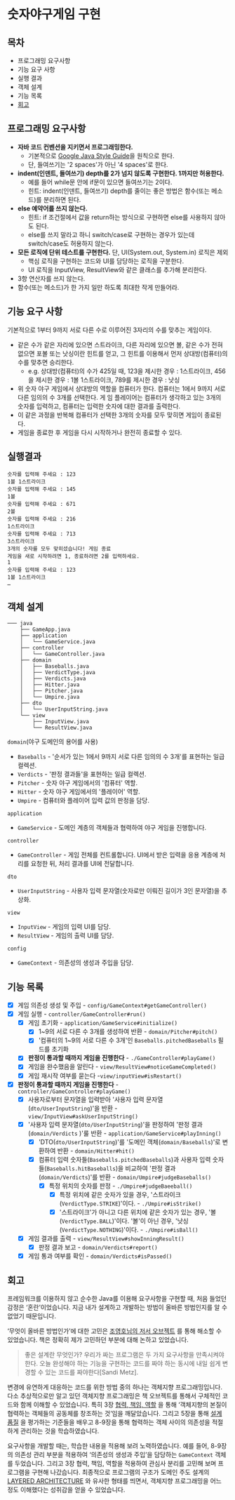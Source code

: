 # 숫자야구게임 구현

## 목차

- 프로그래밍 요구사항
- 기능 요구 사항
- 실행 결과
- 객체 설계
- 기능 목록
- [회고](#retrospective)

## 프로그래밍 요구사항

- **자바 코드 컨벤션을 지키면서 프로그래밍한다.**
  - 기본적으로 [Google Java Style Guide](https://google.github.io/styleguide/javaguide.html)을 원칙으로 한다.
  - 단, 들여쓰기는 '2 spaces'가 아닌 '4 spaces'로 한다.
- **indent(인덴트, 들여쓰기) depth를 2가 넘지 않도록 구현한다. 1까지만 허용한다.**
  - 예를 들어 while문 안에 if문이 있으면 들여쓰기는 2이다.
  - 힌트: indent(인덴트, 들여쓰기) depth를 줄이는 좋은 방법은 함수(또는 메소드)를 분리하면 된다.
- **else 예약어를 쓰지 않는다.**
  - 힌트: if 조건절에서 값을 return하는 방식으로 구현하면 else를 사용하지 않아도 된다.
  - else를 쓰지 말라고 하니 switch/case로 구현하는 경우가 있는데 switch/case도 허용하지 않는다.
- **모든 로직에 단위 테스트를 구현한다.** 단, UI(System.out, System.in) 로직은 제외
  - 핵심 로직을 구현하는 코드와 UI를 담당하는 로직을 구분한다.
  - UI 로직을 InputView, ResultView와 같은 클래스를 추가해 분리한다.
- 3항 연산자를 쓰지 않는다.
- 함수(또는 메소드)가 한 가지 일만 하도록 최대한 작게 만들어라.

## 기능 요구 사항

기본적으로 1부터 9까지 서로 다른 수로 이루어진 3자리의 수를 맞추는 게임이다.

- 같은 수가 같은 자리에 있으면 스트라이크, 다른 자리에 있으면 볼, 같은 수가 전혀 없으면 포볼 또는 낫싱이란 힌트를 얻고, 그 힌트를 이용해서 먼저 상대방(컴퓨터)의 수를 맞추면 승리한다.
  - e.g. 상대방(컴퓨터)의 수가 425일 때, 123을 제시한 경우 : 1스트라이크, 456을 제시한 경우 : 1볼 1스트라이크, 789를 제시한 경우 : 낫싱
- 위 숫자 야구 게임에서 상대방의 역할을 컴퓨터가 한다. 컴퓨터는 1에서 9까지 서로 다른 임의의 수 3개를 선택한다. 게 임 플레이어는 컴퓨터가 생각하고 있는 3개의 숫자를 입력하고, 컴퓨터는 입력한 숫자에 대한 결과를 출력한다.
- 이 같은 과정을 반복해 컴퓨터가 선택한 3개의 숫자를 모두 맞히면 게임이 종료된다.
- 게임을 종료한 후 게임을 다시 시작하거나 완전히 종료할 수 있다.

## 실행결과
```
숫자를 입력해 주세요 : 123
1볼 1스트라이크
숫자를 입력해 주세요 : 145
1볼
숫자를 입력해 주세요 : 671
2볼
숫자를 입력해 주세요 : 216
1스트라이크
숫자를 입력해 주세요 : 713
3스트라이크
3개의 숫자를 모두 맞히셨습니다! 게임 종료
게임을 새로 시작하려면 1, 종료하려면 2를 입력하세요.
1
숫자를 입력해 주세요 : 123
1볼 1스트라이크
…
```

## 객체 설계
```
─── java
    ├── GameApp.java
    ├── application
    │   └── GameService.java
    ├── controller
    │   └── GameController.java
    ├── domain
    │   ├── Baseballs.java
    │   ├── VerdictType.java
    │   ├── Verdicts.java
    │   ├── Hitter.java
    │   ├── Pitcher.java
    │   └── Umpire.java
    ├── dto
    │   └── UserInputString.java
    └── view
        ├── InputView.java
        └── ResultView.java
```

`domain`(야구 도메인의 용어를 사용)

- `Baseballs` - '순서가 있는 1에서 9까지 서로 다른 임의의 수 3개'를 표현하는 일급 컬렉션.
- `Verdicts` - '판정 결과들'을 표현하는 일급 컬렉션.
- `Pitcher` - 숫자 야구 게임에서의 '컴퓨터' 역할.
- `Hitter` - 숫자 야구 게임에서의 '플레이어' 역할.
- `Umpire` - 컴퓨터와 플레이어 입력 값의 판정을 담당.

`application`

- `GameService` - 도메인 계층의 객체들과 협력하여 야구 게임을 진행합니다.

`controller`

- `GameController` - 게임 전체를 컨트롤합니다. UI에서 받은 입력을 응용 계층에 처리를 요청한 뒤, 처리 결과를 UI에 전달합니다.

`dto`

- `UserInputString` - 사용자 입력 문자열(숫자로만 이뤄진 길이가 3인 문자열)을 추상화.

`view`

- `InputView` - 게임의 입력 UI를 담당.
- `ResultView` - 게임의 출력 UI를 담당.

`config`

- `GameContext` - 의존성의 생성과 주입을 담당.

## 기능 목록

- [x] 게임 의존성 생성 및 주입 - `config/GameContext#getGameController()`
- [x] 게임 실행 - `controller/GameController#run()`
  - [x] 게임 초기화 - `application/GameService#initialize()`
    - [x] 1~9의 서로 다른 수 3개를 생성하여 반환 - `domain/Pitcher#pitch()`
    - [x] '컴퓨터의 1~9의 서로 다른 수 3개'인 `Baseballs.pitchedBaseballs` 필드를 초기화
  - [x] **판정이 통과할 때까지 게임을 진행한다** - `./GameController#playGame()`
  - [x] 게임을 완수했음을 알린다 - `view/ResultView#noticeGameCompleted()`
  - [x] 게임 재시작 여부를 묻는다 -`view/inputView#isRestart()`

- [x] **판정이 통과할 때까지 게임을 진행한다** - `controller/GameController#playGame()`
  - [x] 사용자로부터 문자열을 입력받아 '사용자 입력 문자열(`dto/UserInputString`)'을 반환 - `view/InputView#askUserInputString()`
  - [x] '사용자 입력 문자열(`dto/UserInputString`)'을 판정하여 '판정 결과(`domain/Verdicts` )'룰 반환 - `application/GameService#playInning()`
    - [x] 'DTO(`dto/UserInputString`)'를 '도메인 객체(`domain/Baseballs`)'로 변환하여 반환 - `domain/Hitter#hit()`
    - [x] 컴퓨터 입력 숫자들(`Baseballs.pitchedBaseballs`)과 사용자 입력 숫자들(`Baseballs.hitBaseballs`)을 비교하여 '판정 결과(`domain/Verdicts`)'를 반환 - `domain/Umpire#judgeBaseballs()`
      - [x] 특정 위치의 숫자를 판정 - `./Umpire#judgeBaeeball()`
        - [x] 특정 위치에 같은 숫자가 있을 경우, '스트라이크(`VerdictType.STRIKE`)'이다. - `./Umpire#isStrike()`
        - [x] '스트라이크'가 아니고 다른 위치에 같은 숫자가 있는 경우, '볼(`VerdictType.BALL`)'이다. '볼'이 아닌 경우, '낫싱(`VerdictType.NOTHING`)'이다. - `./Umpire#isBall()`
  - [x] 게임 결과를 출력 - `view/ResultView#showInningResult()`
    - [x] 판정 결과 보고 - `domain/Verdicts#report()`
  - [x] 게임 통과 여부를 확인 - `domain/Verdicts#isPassed()`

## 회고 <a name ="retrospective"></a>

프레임워크를 이용하지 않고 순수한 Java를 이용해 요구사항을 구현할 때, 처음 들었던 감정은 ‘혼란’이었습니다. 지금 내가 설계하고 개발하는 방법이 올바른 방법인지를 알 수 없었기 때문입니다.

‘무엇이 올바른 방법인가’에 대한 고민은 [조영호님의 저서 오브젝트](http://www.kyobobook.co.kr/product/detailViewKor.laf?ejkGb=KOR&mallGb=KOR&barcode=9791158391409&orderClick=LAG&Kc=) 를 통해 해소할 수 있었습니다. 책은 정확히 제가 고민하던 부분에 대해 논하고 있었습니다.

> 좋은 설계란 무엇인가? 우리가 짜는 프로그램은 두 가지 요구사항을 만족시켜야 한다. 오늘 완성해야 하는 기능을 구현하는 코드를 짜야 하는 동시에 내일 쉽게 변경할 수 있는 코드를 짜야한다[Sandi Metz].
>

변경에 유연하게 대응하는 코드를 위한 방법 중의 하나는 객체지향 프로그래밍입니다. 다소 추상적으로만 알고 있던 객체지향 프로그래밍은 책 오브젝트를 통해서 구체적인 코드와 함께 이해할 수 있었습니다. 특히 3장 [협력, 책임, 역할](https://github.com/eastshine-high/til/blob/main/books/object/collaboration-responsibility-role.md) 을 통해 ‘객체지향의 본질이 협력하는 객체들의 공동체를 창조하는 것’임을 깨달았습니다. 그리고 5장을 통해 [설계 품질](https://github.com/eastshine-high/til/blob/main/books/object/design-quality.md) 을 평가하는 기준들을 배우고 8-9장을 통해 협력하는 객체 사이의 의존성을 적절하게 관리하는 것을 학습하였습니다.

요구사항을 개발할 때는, 학습한 내용을 적용해 보려 노력하였습니다. 예를 들어, 8-9장의 의존성 관리 부분을 적용하여 ‘의존성의 생성과 주입’을 담당하는 `GameContext` 객체를 두었습니다. 그리고 3장 협력, 책임, 역할을 적용하여 관심사 분리를 고민해 보며 프로그램을 구현해 나갔습니다. 최종적으로 프로그램의 구조가 도메인 주도 설계의 [LAYERED ARCHITECTURE](https://github.com/eastshine-high/til/blob/main/books/domain-driven-design/isolating-the-domain/layered-architecture.md) 와 유사한 형태를 띄면서, 객체지향 프로그래밍을 어느 정도 이해했다는 성취감을 얻을 수 있었습니다.
